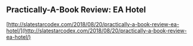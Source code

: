 ## Practically-A-Book Review: EA Hotel
  
  [http://slatestarcodex.com/2018/08/20/practically-a-book-review-ea-hotel/](http://slatestarcodex.com/2018/08/20/practically-a-book-review-ea-hotel/)